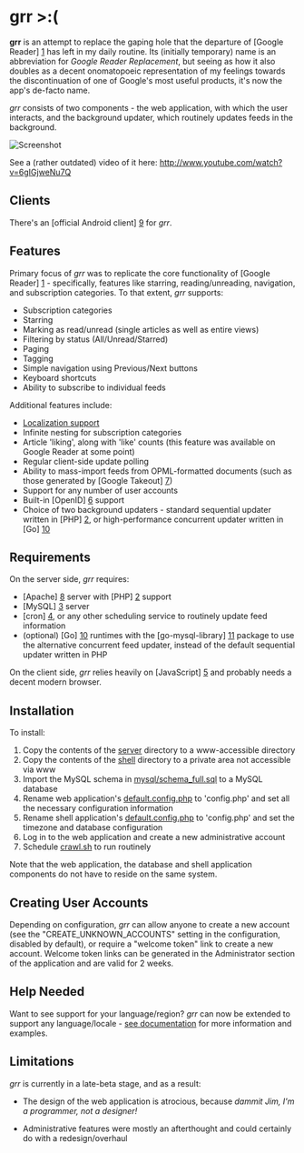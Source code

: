 grr >:(
=======

**grr** is an attempt to replace the gaping hole that the departure of [Google Reader] [1] has left in my daily routine. Its (initially temporary) name is an abbreviation for _Google Reader Replacement_, but seeing as how it also doubles as a decent onomatopoeic representation of my feelings towards the discontinuation of one of Google's most useful products, it's now the app's de-facto name.

_grr_ consists of two components - the web application, with which the user interacts, and the background updater, which routinely updates feeds in the background.

![Screenshot](http://i.imgur.com/WtY2LAT.png "Screenshot")

See a (rather outdated) video of it here: http://www.youtube.com/watch?v=6gIGjweNu7Q

Clients
-------

There's an [official Android client] [9] for _grr_.

Features
--------

Primary focus of _grr_ was to replicate the core functionality of [Google Reader] [1] - specifically, features like starring, reading/unreading, navigation, and subscription categories. To that extent, _grr_ supports:

* Subscription categories
* Starring
* Marking as read/unread (single articles as well as entire views)
* Filtering by status (All/Unread/Starred)
* Paging
* Tagging
* Simple navigation using Previous/Next buttons
* Keyboard shortcuts
* Ability to subscribe to individual feeds

Additional features include:

* [Localization support](LOCALIZATION.md)
* Infinite nesting for subscription categories
* Article 'liking', along with 'like' counts (this feature was available on Google Reader at some point)
* Regular client-side update polling
* Ability to mass-import feeds from OPML-formatted documents (such as those generated by [Google Takeout] [7])
* Support for any number of user accounts
* Built-in [OpenID] [6] support
* Choice of two background updaters - standard sequential updater written in [PHP] [2], or high-performance concurrent updater written in [Go] [10]

Requirements
------------

On the server side, _grr_ requires:

* [Apache] [8] server with [PHP] [2] support
* [MySQL] [3] server
* [cron] [4], or any other scheduling service to routinely update feed information
* (optional) [Go] [10] runtimes with the [go-mysql-library] [11] package to use the alternative concurrent feed updater, instead of the default sequential updater written in PHP

On the client side, _grr_ relies heavily on [JavaScript] [5] and probably needs a decent modern browser.

Installation
------------

To install:

1. Copy the contents of the [server](server) directory to a www-accessible directory
2. Copy the contents of the [shell](shell) directory to a private area not accessible via www
3. Import the MySQL schema in [mysql/schema_full.sql](etc/mysql/schema_full.sql) to a MySQL database
4. Rename web application's [default.config.php](server/include/default.config.php) to 'config.php' and set all the necessary configuration information
5. Rename shell application's [default.config.php](shell/default.config.php) to 'config.php' and set the timezone and database configuration
6. Log in to the web application and create a new administrative account
7. Schedule [crawl.sh](shell/crawl.sh) to run routinely

Note that the web application, the database and shell application components do not have to reside on the same system.

Creating User Accounts
----------------------

Depending on configuration, _grr_ can allow anyone to create a new account (see the "CREATE_UNKNOWN_ACCOUNTS" setting in the configuration, disabled by default), or require a "welcome token" link to create a new account. Welcome token links can be generated in the Administrator section of the application and are valid for 2 weeks.

Help Needed
-----------

Want to see support for your language/region? _grr_ can now be extended to support any language/locale - [see documentation](LOCALIZATION.md) for more information and examples.

Limitations
-----------

_grr_ is currently in a late-beta stage, and as a result:

* The design of the web application is atrocious, because _dammit Jim, I'm a programmer, not a designer!_
* Administrative features were mostly an afterthought and could certainly do with a redesign/overhaul

  [1]: http://www.google.com/reader/  "Google Reader"
  [2]: http://us.php.net/ "PHP"  
  [3]: http://www.mysql.com/ "MySQL"
  [4]: http://en.wikipedia.org/wiki/Cron "cron"
  [5]: http://en.wikipedia.org/wiki/JavaScript "JavaScript"
  [6]: http://openid.net/ "OpenID"
  [7]: https://www.google.com/takeout/ "Google Takeout"
  [8]: http://httpd.apache.org/ "Apache"
  [9]: https://github.com/melllvar/angrroid "angrroid"
  [10]: http://golang.org/ "Go"
  [11]: https://code.google.com/p/go-mysql-driver/ "go-mysql-driver"
